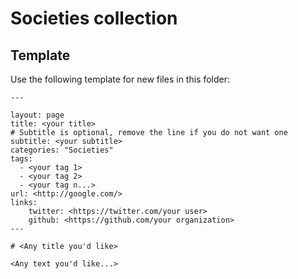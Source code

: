 # Societies collection

## Template

Use the following template for new files in this folder:

```
---

layout: page
title: <your title>
# Subtitle is optional, remove the line if you do not want one
subtitle: <your subtitle>
categories: "Societies"
tags:
  - <your tag 1>
  - <your tag 2>
  - <your tag n...>
url: <http://google.com/>
links:
    twitter: <https://twitter.com/your user>
    github: <https://github.com/your organization>
---

# <Any title you'd like>

<Any text you'd like...>
```